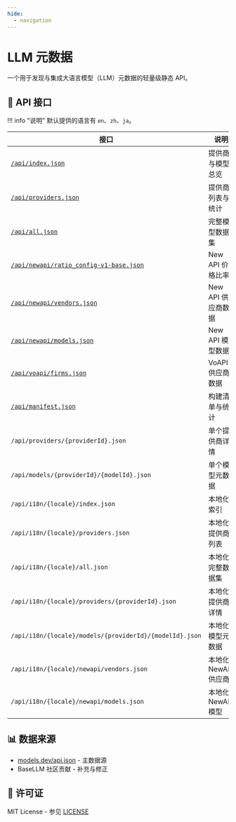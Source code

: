 ```yaml
---
hide:
  - navigation
---
```


# LLM 元数据

一个用于发现与集成大语言模型（LLM）元数据的轻量级静态 API。

## 📡 API 接口

!!! info "说明"
    默认提供的语言有 `en`、`zh`、`ja`。

| 接口                                                                                                                   | 说明                 | 示例                                                                                |
| ---------------------------------------------------------------------------------------------------------------------- | -------------------- | ----------------------------------------------------------------------------------- |
| [`/api/index.json`](https://basellm.github.io/llm-metadata/api/index.json)                                             | 提供商与模型总览     | 获取所有提供商与模型的基础信息                                                      |
| [`/api/providers.json`](https://basellm.github.io/llm-metadata/api/providers.json)                                     | 提供商列表与统计     | 获取提供商列表以及模型数量统计                                                      |
| [`/api/all.json`](https://basellm.github.io/llm-metadata/api/all.json)                                                 | 完整模型数据集       | 获取所有模型的详细信息                                                              |
| [`/api/newapi/ratio_config-v1-base.json`](https://basellm.github.io/llm-metadata/api/newapi/ratio_config-v1-base.json) | New API 价格比率     | New API 系统用于价格计算的比率配置                                                  |
| [`/api/newapi/vendors.json`](https://basellm.github.io/llm-metadata/api/newapi/vendors.json)                           | New API 供应商数据   | 适配 New API 系统的供应商数据行                                                     |
| [`/api/newapi/models.json`](https://basellm.github.io/llm-metadata/api/newapi/models.json)                             | New API 模型数据     | 适配 New API 系统的模型数据行                                                     |
| [`/api/voapi/firms.json`](https://basellm.github.io/llm-metadata/api/voapi/firms.json)                             | VoAPI 供应商数据     | 适配 VoAPI 系统的供应商数据行                                                    |
| [`/api/manifest.json`](https://basellm.github.io/llm-metadata/api/manifest.json)                                       | 构建清单与统计       | 构建信息与数据统计                                                                  |
| `/api/providers/{providerId}.json`                                                                                     | 单个提供商详情       | 示例：`/api/providers/openai.json`                                                  |
| `/api/models/{providerId}/{modelId}.json`                                                                              | 单个模型元数据       | 示例：`/api/models/openai/gpt-4.json`                                               |
| `/api/i18n/{locale}/index.json`                                                                                        | 本地化索引           | 示例：`https://basellm.github.io/llm-metadata/api/i18n/zh/index.json`               |
| `/api/i18n/{locale}/providers.json`                                                                                    | 本地化提供商列表     | 示例：`https://basellm.github.io/llm-metadata/api/i18n/ja/providers.json`           |
| `/api/i18n/{locale}/all.json`                                                                                          | 本地化完整数据集     | 示例：`https://basellm.github.io/llm-metadata/api/i18n/zh/all.json`                 |
| `/api/i18n/{locale}/providers/{providerId}.json`                                                                       | 本地化提供商详情     | 示例：`https://basellm.github.io/llm-metadata/api/i18n/zh/providers/openai.json`    |
| `/api/i18n/{locale}/models/{providerId}/{modelId}.json`                                                                | 本地化模型元数据     | 示例：`https://basellm.github.io/llm-metadata/api/i18n/ja/models/openai/gpt-4.json` |
| `/api/i18n/{locale}/newapi/vendors.json`                                                                               | 本地化 NewAPI 供应商 | 示例：`https://basellm.github.io/llm-metadata/api/i18n/zh/newapi/vendors.json`      |
| `/api/i18n/{locale}/newapi/models.json`                                                                                | 本地化 NewAPI 模型   | 示例：`https://basellm.github.io/llm-metadata/api/i18n/ja/newapi/models.json`       |

## 📊 数据来源

- [models.dev/api.json](https://models.dev/api.json) - 主数据源
- BaseLLM 社区贡献 - 补充与修正

## 📄 许可证

MIT License - 参见 [LICENSE](https://github.com/basellm/llm-metadata/blob/main/LICENSE)
